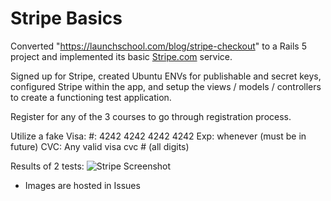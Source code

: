# Stripe Basics

Converted "https://launchschool.com/blog/stripe-checkout" to a Rails 5 project and implemented its basic  [Stripe.com](http://stripe.com) service.

Signed up for Stripe, created Ubuntu ENVs for publishable and secret keys, configured Stripe within the app, and setup the views / models / controllers to create a functioning test application.

Register for any of the 3 courses to go through registration process.

Utilize a fake Visa:
  #: 4242 4242 4242 4242
  Exp: whenever (must be in future)
  CVC: Any valid visa cvc # (all digits)

Results of 2 tests:
![Stripe Screenshot](images/stripe.png)


* Images are hosted in Issues
